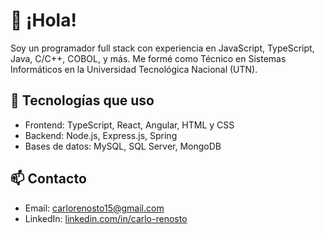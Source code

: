 # 👋 ¡Hola!

Soy un programador full stack con experiencia en JavaScript, TypeScript, Java, C/C++, COBOL, y más. Me formé como Técnico en Sistemas Informáticos en la Universidad Tecnológica Nacional (UTN).
## 💼 Tecnologías que uso
- Frontend: TypeScript, React, Angular, HTML y CSS
- Backend: Node.js, Express.js, Spring
- Bases de datos: MySQL, SQL Server, MongoDB
  
## 📫 Contacto
- Email: [carlorenosto15@gmail.com](mailto:carlorenosto15@gmail.com)
- LinkedIn: [linkedin.com/in/carlo-renosto](https://www.linkedin.com/in/carlo-renosto-17a589283/)

<!-- Puedes agregar badges, estadísticas, GIFs, lo que quieras -->

